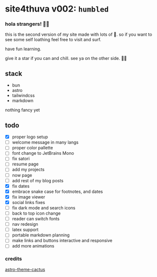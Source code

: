 # site4thuva v002: `humbled`

### hola strangers! 👋🏽

this is the second version of my site made with lots of 🖤. so if you want to see some self loathing feel free to visit and surf.

have fun learning.

give it a star if you can and chill.
see ya on the other side. ✌🏽

## stack

- bun
- astro
- tailwindcss
- markdown

nothing fancy yet

## todo

- [x] proper logo setup
- [ ] welcome message in many langs
- [ ] proper color pallette
- [ ] font change to JetBrains Mono
- [ ] fix satori
- [ ] resume page
- [ ] add my projects
- [ ] now page
- [ ] add rest of my blog posts
- [x] fix dates
- [x] embrace snake case for footnotes, and dates
- [x] fix image viewer
- [x] social links fixes
- [ ] fix dark mode and search icons
- [ ] back to top icon change
- [ ] reader can switch fonts
- [ ] nav redesign
- [ ] latex support
- [ ] portable markdown planning
- [ ] make links and buttons interactive and responsive
- [ ] add more animations

### credits

[astro-theme-cactus](https://github.com/chrismwilliams/astro-theme-cactus)
